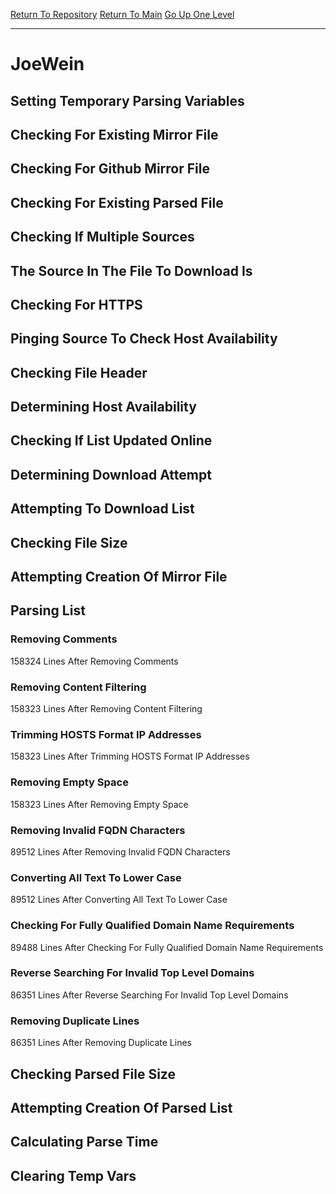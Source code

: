 [Return To Repository](https://github.com/deathbybandaid/piholeparser/)
[Return To Main](https://github.com/deathbybandaid/piholeparser/blob/master/RecentRunLogs/Mainlog.md)
[Go Up One Level](https://github.com/deathbybandaid/piholeparser/blob/master/RecentRunLogs/TopLevelScripts/30-Processing-External-Blacklists.md)
____________________________________
# JoeWein
## Setting Temporary Parsing Variables
## Checking For Existing Mirror File
## Checking For Github Mirror File
## Checking For Existing Parsed File
## Checking If Multiple Sources
## The Source In The File To Download Is
## Checking For HTTPS
## Pinging Source To Check Host Availability
## Checking File Header
## Determining Host Availability
## Checking If List Updated Online
## Determining Download Attempt
## Attempting To Download List
## Checking File Size
## Attempting Creation Of Mirror File
## Parsing List
### Removing Comments
158324 Lines After Removing Comments
### Removing Content Filtering
158323 Lines After Removing Content Filtering
### Trimming HOSTS Format IP Addresses
158323 Lines After Trimming HOSTS Format IP Addresses
### Removing Empty Space
158323 Lines After Removing Empty Space
### Removing Invalid FQDN Characters
89512 Lines After Removing Invalid FQDN Characters
### Converting All Text To Lower Case
89512 Lines After Converting All Text To Lower Case
### Checking For Fully Qualified Domain Name Requirements
89488 Lines After Checking For Fully Qualified Domain Name Requirements
### Reverse Searching For Invalid Top Level Domains
86351 Lines After Reverse Searching For Invalid Top Level Domains
### Removing Duplicate Lines
86351 Lines After Removing Duplicate Lines
## Checking Parsed File Size
## Attempting Creation Of Parsed List
## Calculating Parse Time
## Clearing Temp Vars
